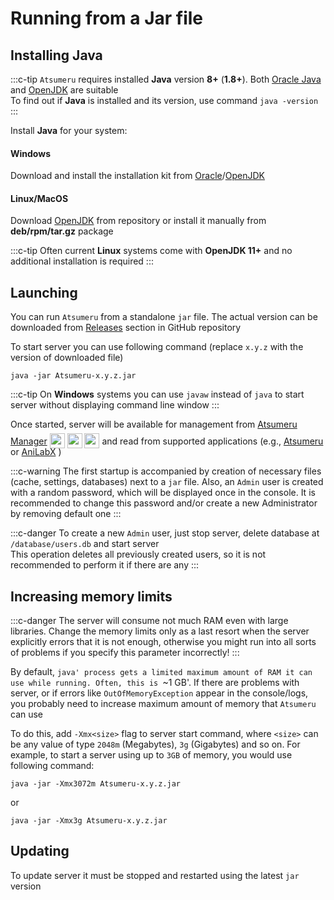 # Running from a Jar file

## Installing Java

:::c-tip
`Atsumeru` requires installed **Java** version **8+** (**1.8+**). Both [Oracle Java](https://www.java.com/en/download/manual.jsp) and [OpenJDK](https://www.openlogic.com/openjdk-downloads) are suitable  
To find out if **Java** is installed and its version, use command `java -version`
:::

Install **Java** for your system:

#### Windows
Download and install the installation kit from [Oracle](https://www.java.com/en/download/manual.jsp)/[OpenJDK](https://www.openlogic.com/openjdk-downloads)

#### Linux/MacOS
Download [OpenJDK](https://www.openlogic.com/openjdk-downloads) from repository or install it manually from **deb/rpm/tar.gz** package

:::c-tip
Often current **Linux** systems come with **OpenJDK 11+** and no additional installation is required
:::

## Launching

You can run `Atsumeru` from a standalone `jar` file. The actual version can be downloaded from [Releases](https://github.com/AtsumeruDev/Atsumeru/releases) section in GitHub repository

To start server you can use following command (replace `x.y.z` with the version of downloaded file)

```
java -jar Atsumeru-x.y.z.jar
```

:::c-tip
On **Windows** systems you can use `javaw` instead of `java` to start server without displaying command line window
:::

Once started, server will be available for management from [Atsumeru Manager](https://github.com/AtsumeruDev/AtsumeruManager) <img style="position: relative; top: 6px;" width="24" height="24" src="/assets/media/icons/windows.png"> <img style="position: relative; top: 6px;" width="24" height="24" src="/assets/media/icons/penguin.png"> <img style="position: relative; top: 6px;" width="24" height="24" src="/assets/media/icons/apple.png"> and read from supported applications (e.g., [Atsumeru](https://github.com/AtsumeruDev/AtsumeruAndroid) <MaterialIcon icon="android"/> or [AniLabX](https://github.com/CrazyXacker/anilabx) <MaterialIcon icon="android"/>) 

:::c-warning
The first startup is accompanied by creation of necessary files (cache, settings, databases) next to a `jar` file. Also, an `Admin` user is created with a random password, which will be displayed once in the console. It is recommended to change this password and/or create a new Administrator by removing default one
:::

:::c-danger
To create a new `Admin` user, just stop server, delete database at `/database/users.db` and start server  
This operation deletes all previously created users, so it is not recommended to perform it if there are any
:::

## Increasing memory limits

:::c-danger
The server will consume not much RAM even with large libraries. Change the memory limits only as a last resort when the server explicitly errors that it is not enough, otherwise you might run into all sorts of problems if you specify this parameter incorrectly!
:::

By default, `java' process gets a limited maximum amount of RAM it can use while running. Often, this is `~1 GB'. If there are problems with server, or if errors like `OutOfMemoryException` appear in the console/logs, you probably need to increase maximum amount of memory that `Atsumeru` can use

To do this, add `-Xmx<size>` flag to server start command, where `<size>` can be any value of type `2048m` (Megabytes), `3g` (Gigabytes) and so on. For example, to start a server using up to `3GB` of memory, you would use following command:

```
java -jar -Xmx3072m Atsumeru-x.y.z.jar
```
or
```
java -jar -Xmx3g Atsumeru-x.y.z.jar 
```

## Updating

To update server it must be stopped and restarted using the latest `jar` version
